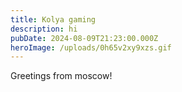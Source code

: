 ```yaml
---
title: Kolya gaming
description: hi
pubDate: 2024-08-09T21:23:00.000Z
heroImage: /uploads/0h65v2xy9xzs.gif
---
```

Greetings from moscow!
